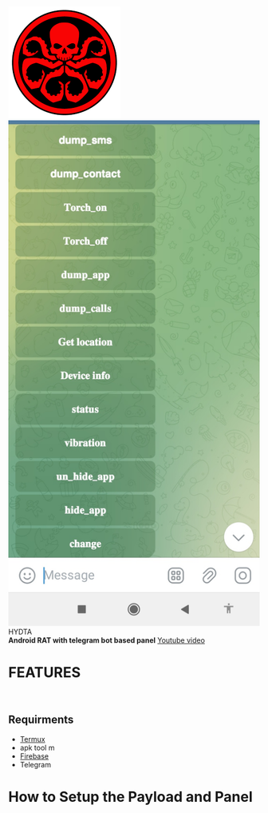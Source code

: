 
![Alt text](images/logo.png)<br>
![App Screenshot](https://github.com/HackersNexus/Hydra23/blob/main/images/screenshot1.png)
HYDTA<br>
<b>Android RAT with telegram bot based panel</b>
[Youtube video](https://google.com)
<h1>FEATURES</h1><br>

<h2>Requirments</h2>
<ul>
  <li><a href="https://f-droid.org/repo/com.termux_118.apk"> Termux </a></li>
  <li>apk tool m</li>
  <li><a href="firebase.google.com">Firebase</a></li>
  <li>Telegram</li>
</ul>
<h1>How to Setup the Payload and Panel</h1>
